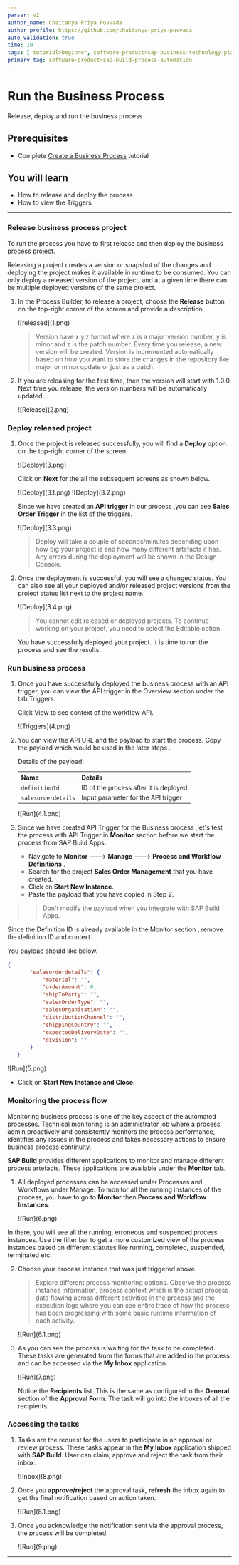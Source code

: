```yaml
---
parser: v2
author_name: Chaitanya Priya Puvvada
author_profile: https://github.com/chaitanya-priya-puvvada
auto_validation: true
time: 10
tags: [ tutorial>beginner, software-product>sap-business-technology-platform, tutorial>free-tier ]
primary_tag: software-product>sap-build-process-automation
---
```


# Run the Business Process
<!-- description --> Release, deploy and run the business process

## Prerequisites
- Complete [Create a Business Process](spa-academy-salesorder.md) tutorial

## You will learn
  - How to release and deploy the process
  - How to view the Triggers

---

### Release business process project


To run the process you have to first release and then deploy the business process project.

Releasing a project creates a version or snapshot of the changes and deploying the project makes it available in runtime to be consumed. You can only deploy a released version of the project, and at a given time there can be multiple deployed versions of the same project.

1. In the Process Builder, to release a project, choose the **Release** button on the top-right corner of the screen and provide a description.

    <!-- border -->![released](1.png)

    > Version have x.y.z format where x is a major version number, y is minor and z is the patch number. Every time you release, a new version will be created. Version is incremented automatically based on how you want to store the changes in the repository like major or minor update or just as a patch.

2. If you are releasing for the first time, then the version will start with 1.0.0. Next time you release, the version numbers will be automatically updated.

    <!-- border -->![Release](2.png)


### Deploy released project


1. Once the project is released successfully, you will find a **Deploy** option on the top-right corner of the screen.

    <!-- border -->![Deploy](3.png)

    Click on **Next** for the all the subsequent screens as shown below.

    <!-- border -->![Deploy](3.1.png)

    <!-- border -->![Deploy](3.2.png)

    Since we have created an **API trigger** in our process ,you can see **Sales Order Trigger** in the list of the triggers.

    <!-- border -->![Deploy](3.3.png)

    > Deploy will take a couple of seconds/minutes depending upon how big your project is and how many different artefacts it has. Any errors during the deployment will be shown in the Design Console.

2. Once the deployment is successful, you will see a changed status. You can also see all your deployed and/or released project versions from the project status list next to the project name.

    <!-- border -->![Deploy](3.4.png)

    > You cannot edit released or deployed projects. To continue working on your project, you need to select the Editable option.

    You have successfully deployed your project. It is time to run the process and see the results.

### Run business process

1. Once you have successfully deployed the business process with an API trigger, you can view the API trigger in the Overview section under the tab Triggers.

    Click View to see context of the workflow API.

    <!-- border -->![Triggers](4.png)

2. You can view the API URL and the payload to start the process.
    Copy the payload which would be used in the later steps .

    Details of the payload:

    |  **Name**    | **Details**
    |  :------------- | :-------------
    |  `definitionId`       | ID of the process after it is deployed
    |  `salesorderdetails`       | Input parameter for the API trigger

    <!-- border -->![Run](4.1.png)

3. Since we have created API Trigger for the Business process ,let's test the process with API Trigger in **Monitor** section before we start the process from SAP Build Apps.

   - Navigate to **Monitor** ---> **Manage** ---> **Process and Workflow Definitions** .
   - Search for the project **Sales Order Management** that you have created.
   - Click on **Start New Instance**.
   - Paste the payload that you have copied in Step 2.

 >> Don't modify the payload when you integrate with SAP Build Apps.

   Since the Definition ID is already available in the Monitor section , remove the definition ID and context .

   You payload should like below.

   ```JSON
   {
          "salesorderdetails": {
              "material": "",
              "orderAmount": 0,
              "shipToParty": "",
              "salesOrderType": "",
              "salesOrganisation": "",
              "distributionChannel": "",
              "shippingCountry": "",
              "expectedDeliveryDate": "",
              "division": ""
          }
      }

  ```
  <!-- border -->![Run](5.png)

  - Click on **Start New Instance and Close**.

### Monitoring the process flow

Monitoring business process is one of the key aspect of the automated processes. Technical monitoring is an administrator job where a process admin proactively and consistently monitors the process performance, identifies any issues in the process and takes necessary actions to ensure business process continuity.

**SAP Build** provides different applications to monitor and manage different process artefacts. These applications are available under the **Monitor** tab.

1. All deployed processes can be accessed under Processes and Workflows under Manage. To monitor all the running instances of the process, you have to go to **Monitor** then **Process and Workflow Instances**.

    <!-- border -->![Run](6.png)

 In there, you will see all the running, erroneous and suspended process instances. Use the filter bar to get a more customized view of the process instances based on different statutes like running, completed, suspended, terminated etc.

2. Choose your process instance that was just triggered above.

    > Explore different process monitoring options. Observe the process instance information, process context which is the actual process data flowing across different activities in the process and the execution logs where you can see entire trace of how the process has been progressing with some basic runtime information of each activity.

    <!-- border -->![Run](6.1.png)

4. As you can see the process is waiting for the task to be completed. These tasks are generated from the forms that are added in the process and can be accessed via the **My Inbox** application.

    <!-- border -->![Run](7.png)

    Notice the **Recipients** list. This is the same as configured in the **General** section of the **Approval Form**. The task will go into the inboxes of all the recipients.

### Accessing the tasks


1. Tasks are the request for the users to participate in an approval or review process. These tasks appear in the **My Inbox** application shipped with **SAP Build**. User can claim, approve and reject the task from their inbox.

    <!-- border -->![Inbox](8.png)

2.  Once you **approve/reject** the approval task, **refresh** the inbox again to get the final notification based on action taken.

    <!-- border -->![Run](8.1.png)

3.  Once you acknowledge the notification sent via the approval process, the process will be completed.

    <!-- border -->![Run](9.png)


---
